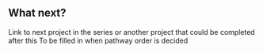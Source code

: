 ## What next?

Link to next project in the series or another project that could be completed after this
To be filled in when pathway order is decided